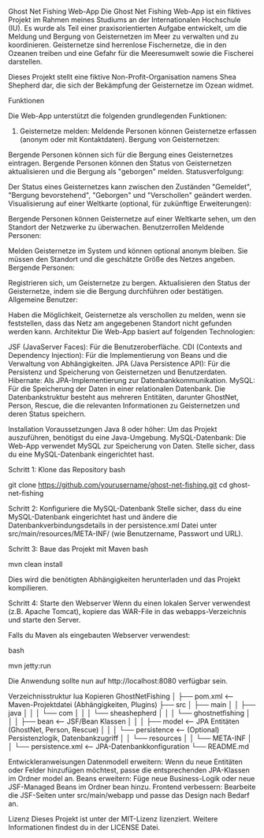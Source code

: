 Ghost Net Fishing Web-App
Die Ghost Net Fishing Web-App ist ein fiktives Projekt im Rahmen meines Studiums an der Internationalen Hochschule (IU). Es wurde als Teil einer praxisorientierten Aufgabe entwickelt, um die Meldung und Bergung von Geisternetzen im Meer zu verwalten und zu koordinieren. Geisternetze sind herrenlose Fischernetze, die in den Ozeanen treiben und eine Gefahr für die Meeresumwelt sowie die Fischerei darstellen.

Dieses Projekt stellt eine fiktive Non-Profit-Organisation namens Shea Shepherd dar, die sich der Bekämpfung der Geisternetze im Ozean widmet.

Funktionen

Die Web-App unterstützt die folgenden grundlegenden Funktionen:

1. Geisternetze melden:
Meldende Personen können Geisternetze erfassen (anonym oder mit Kontaktdaten).
Bergung von Geisternetzen:

Bergende Personen können sich für die Bergung eines Geisternetzes eintragen.
Bergende Personen können den Status von Geisternetzen aktualisieren und die Bergung als "geborgen" melden.
Statusverfolgung:

Der Status eines Geisternetzes kann zwischen den Zuständen "Gemeldet", "Bergung bevorstehend", "Geborgen" und "Verschollen" geändert werden.
Visualisierung auf einer Weltkarte (optional, für zukünftige Erweiterungen):

Bergende Personen können Geisternetze auf einer Weltkarte sehen, um den Standort der Netzwerke zu überwachen.
Benutzerrollen
Meldende Personen:

Melden Geisternetze im System und können optional anonym bleiben.
Sie müssen den Standort und die geschätzte Größe des Netzes angeben.
Bergende Personen:

Registrieren sich, um Geisternetze zu bergen.
Aktualisieren den Status der Geisternetze, indem sie die Bergung durchführen oder bestätigen.
Allgemeine Benutzer:

Haben die Möglichkeit, Geisternetze als verschollen zu melden, wenn sie feststellen, dass das Netz am angegebenen Standort nicht gefunden werden kann.
Architektur
Die Web-App basiert auf folgenden Technologien:

JSF (JavaServer Faces): Für die Benutzeroberfläche.
CDI (Contexts and Dependency Injection): Für die Implementierung von Beans und die Verwaltung von Abhängigkeiten.
JPA (Java Persistence API): Für die Persistenz und Speicherung von Geisternetzen und Benutzerdaten.
Hibernate: Als JPA-Implementierung zur Datenbankkommunikation.
MySQL: Für die Speicherung der Daten in einer relationalen Datenbank.
Die Datenbankstruktur besteht aus mehreren Entitäten, darunter GhostNet, Person, Rescue, die die relevanten Informationen zu Geisternetzen und deren Status speichern.

Installation
Voraussetzungen
Java 8 oder höher: Um das Projekt auszuführen, benötigst du eine Java-Umgebung.
MySQL-Datenbank: Die Web-App verwendet MySQL zur Speicherung von Daten. Stelle sicher, dass du eine MySQL-Datenbank eingerichtet hast.

Schritt 1: Klone das Repository
bash

git clone https://github.com/yourusername/ghost-net-fishing.git
cd ghost-net-fishing

Schritt 2: Konfiguriere die MySQL-Datenbank
Stelle sicher, dass du eine MySQL-Datenbank eingerichtet hast und ändere die Datenbankverbindungsdetails in der persistence.xml Datei unter src/main/resources/META-INF/ (wie Benutzername, Passwort und URL).

Schritt 3: Baue das Projekt mit Maven
bash

mvn clean install

Dies wird die benötigten Abhängigkeiten herunterladen und das Projekt kompilieren.

Schritt 4: Starte den Webserver
Wenn du einen lokalen Server verwendest (z.B. Apache Tomcat), kopiere das WAR-File in das webapps-Verzeichnis und starte den Server.

Falls du Maven als eingebauten Webserver verwendest:

bash

mvn jetty:run

Die Anwendung sollte nun auf http://localhost:8080 verfügbar sein.

Verzeichnisstruktur
lua
Kopieren
GhostNetFishing
│
├── pom.xml                   <-- Maven-Projektdatei (Abhängigkeiten, Plugins)
├── src
│   ├── main
│   │   ├── java
│   │   │   └── com
│   │   │       └── sheashepherd
│   │   │           └── ghostnetfishing
│   │   │               ├── bean            <-- JSF/Bean Klassen
│   │   │               ├── model           <-- JPA Entitäten (GhostNet, Person, Rescue)
│   │   │               └── persistence     <-- (Optional) Persistenzlogik, Datenbankzugriff
│   │   └── resources
│   │       └── META-INF
│   │           └── persistence.xml          <-- JPA-Datenbankkonfiguration
└── README.md

Entwickleranweisungen
Datenmodell erweitern: Wenn du neue Entitäten oder Felder hinzufügen möchtest, passe die entsprechenden JPA-Klassen im Ordner model an.
Beans erweitern: Füge neue Business-Logik oder neue JSF-Managed Beans im Ordner bean hinzu.
Frontend verbessern: Bearbeite die JSF-Seiten unter src/main/webapp und passe das Design nach Bedarf an.

Lizenz
Dieses Projekt ist unter der MIT-Lizenz lizenziert. Weitere Informationen findest du in der LICENSE Datei.
